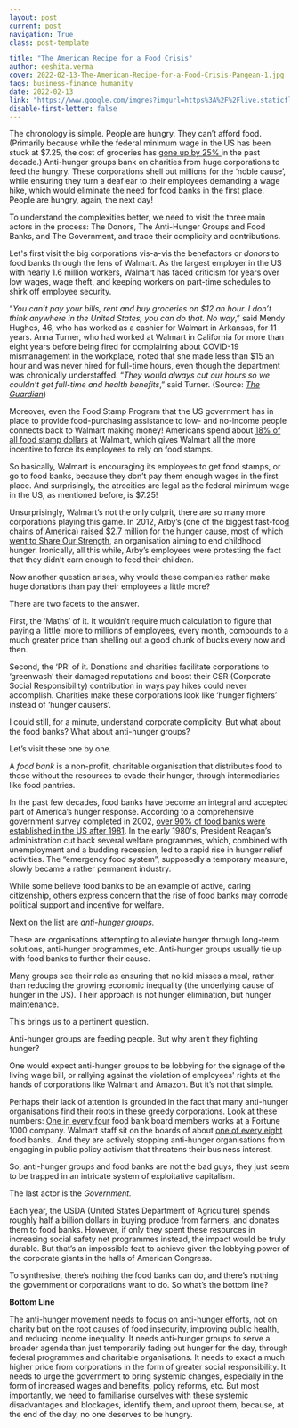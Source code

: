 ```yaml
---
layout: post
current: post
navigation: True
class: post-template

title: "The American Recipe for a Food Crisis"
author: eeshita.verma
cover: 2022-02-13-The-American-Recipe-for-a-Food-Crisis-Pangean-1.jpg
tags: business-finance humanity
date: 2022-02-13
link: "https://www.google.com/imgres?imgurl=https%3A%2F%2Flive.staticflickr.com%2F7025%2F6772193285_f9375dcc55_b.jpg&imgrefurl=https%3A%2F%2Fwww.flickr.com%2Fphotos%2Fusdagov%2F6772193285&tbnid=W88gOgq2YkwSDM&vet=12ahUKEwik7t6N3vz1AhV8j9gFHVbcBvwQMygBegQIARAe..i&docid=Mf7QxRXcHAfp4M&w=1024&h=685&q=US%20dept%20of%20agriculture%20food%20coupon&hl=en&ved=2ahUKEwik7t6N3vz1AhV8j9gFHVbcBvwQMygBegQIARAe"
disable-first-letter: false
---
```

<p>The chronology is simple. People are hungry. They can’t afford food. (Primarily because while the federal minimum wage in the US has been stuck at $7.25, the cost of groceries has <a href="https://politicsofpoverty.oxfamamerica.org/what-is-the-anti-hunger-industrial-complex/" rel="noopener noreferrer" target="_blank" >gone up by 25% </a>in the past decade.) Anti-hunger groups bank on charities from huge corporations to feed the hungry. These corporations shell out millions for the ‘noble cause’, while ensuring they turn a deaf ear to their employees demanding a wage hike, which would eliminate the need for food banks in the first place. People are hungry, again, the next day!</p><p>To understand the complexities better, we need to visit the three main actors in the process: The Donors, The Anti-Hunger Groups and Food Banks, and The Government, and trace their complicity and contributions.</p><p>Let's first visit the big corporations vis-a-vis the benefactors or <em >donors</em><strong > </strong>to food banks through the lens of Walmart. As the largest employer in the US with nearly 1.6 million workers, Walmart has faced criticism for years over low wages, wage theft, and keeping workers on part-time schedules to shirk off employee security.</p><p>“<em >You can’t pay your bills, rent and buy groceries on $12 an hour. I don’t think anywhere in the United States, you can do that. No way</em>,” said Mendy Hughes, 46, who has worked as a cashier for Walmart in Arkansas, for 11 years. Anna Turner, who had worked at Walmart in California for more than eight years before being fired for complaining about COVID-19 mismanagement in the workplace, noted that she made less than $15 an hour and was never hired for full-time hours, even though the department was chronically understaffed. “<em >They would always cut our hours so we couldn’t get full-time and health benefits</em>,” said Turner. (Source: <a href="https://www.theguardian.com/business/2021/oct/28/walmart-pay-hourly-low-wages-working-conditions" rel="noopener noreferrer" target="_blank" ><em>The Guardian</em></a>)&nbsp;&nbsp;</p><p>Moreover, even the Food Stamp Program that the US government has in place to provide food-purchasing assistance to low- and no-income people connects back to Walmart making money! Americans spend about <a href="http://online.wsj.com/news/articles/SB10001424052702303843104579168011245171266?mod=djemITP_h" rel="noopener noreferrer" target="_blank" >18% of all food stamp dollars</a> at Walmart, which gives Walmart all the more incentive to force its employees to rely on food stamps.</p><p>So basically, Walmart is encouraging its employees to get food stamps, or go to food banks, because they don’t pay them enough wages in the first place. And surprisingly, the atrocities are legal as the federal minimum wage in the US, as mentioned before, is $7.25!</p><p>Unsurprisingly, Walmart’s not the only culprit, there are so many more corporations playing this game. In 2012, Arby’s (one of the biggest fast-foo<a href="https://civileats.com/2013/09/05/the-anti-hunger-industrial-complex/" rel="noopener noreferrer" target="_blank" >d chains of America)</a> <a href="https://civileats.com/2013/09/05/the-anti-hunger-industrial-complex/" rel="noopener noreferrer" target="_blank" >raised $2.7 million</a> for the hunger cause, most of which <a href="http://www.arbysfoundation.org/Fundraiser.html" rel="noopener noreferrer" target="_blank" >went to Share Our Strength</a>, an organisation aiming to end childhood hunger. Ironically, all this while, Arby’s employees were protesting the fact that they didn’t earn enough to feed their children.&nbsp;&nbsp;</p><p>Now another question arises, why would these companies rather make huge donations than pay their employees a little more?</p><p>There are two facets to the answer.&nbsp;</p><p>First, the ‘Maths’ of it. It wouldn’t require much calculation to figure that paying a ‘little’ more to millions of employees, every month, compounds to a much greater price than shelling out a good chunk of bucks every now and then.</p><p>Second, the ‘PR’ of it. Donations and charities facilitate corporations to ‘greenwash’ their damaged reputations and boost their CSR (Corporate Social Responsibility) contribution in ways pay hikes could never accomplish. Charities make these corporations look like ‘hunger fighters’ instead of ‘hunger causers’.</p><p>I could still, for a minute, understand corporate complicity. But what about the food banks? What about anti-hunger groups?</p><p>Let’s visit these one by one.&nbsp;</p><p>A<em > food bank </em>is a non-profit, charitable organisation that distributes food to those without the resources to evade their hunger, through intermediaries like food pantries.&nbsp;</p><p>In the past few decades, food banks have become an integral and accepted part of America’s hunger response. According to a comprehensive government survey completed in 2002, <a href="https://en.wikipedia.org/wiki/Food_bank" rel="noopener noreferrer" target="_blank" >over 90% of food banks were established in the US after 1981</a>. In the early 1980's, President Reagan’s administration cut back several welfare programmes, which, combined with unemployment and a budding recession, led to a rapid rise in hunger relief activities. The “emergency food system”, supposedly a temporary measure, slowly became a rather permanent industry.</p><p>While some believe food banks to be an example of active, caring citizenship, others express concern that the rise of food banks may corrode political support and incentive for welfare.</p><p>Next on the list are <em >anti-hunger groups.</em></p><p>These are organisations attempting to alleviate hunger through long-term solutions, anti-hunger programmes, etc. Anti-hunger groups usually tie up with food banks to further their cause.&nbsp;&nbsp;</p><p>Many groups see their role as ensuring that no kid misses a meal, rather than reducing the growing economic inequality (the underlying cause of hunger in the US). Their approach is not hunger elimination, but hunger maintenance.</p><p>This brings us to a pertinent question.</p><p>Anti-hunger groups are feeding people. But why aren’t they fighting hunger?</p><p>One would expect anti-hunger groups to be lobbying for the signage of the living wage bill, or rallying against the violation of employees' rights at the hands of corporations like Walmart and Amazon. But it’s not that simple.</p><p>Perhaps their lack of attention is grounded in the fact that many anti-hunger organisations find their roots in these greedy corporations. Look at these numbers: <a href="https://civileats.com/2013/09/05/the-anti-hunger-industrial-complex/" rel="noopener noreferrer" target="_blank" >One in every four</a> food bank board members works at a Fortune 1000 company.<em > </em>Walmart staff sit on the boards of about <a href="https://civileats.com/2013/09/05/the-anti-hunger-industrial-complex/" rel="noopener noreferrer" target="_blank" >one of every eight </a>food banks.&nbsp; And they are actively stopping anti-hunger organisations from engaging in public policy activism that threatens their business interest.&nbsp;</p><p>So, anti-hunger groups and food banks are not the bad guys, they just seem to be trapped in an intricate system of exploitative capitalism.&nbsp;</p><p>The last actor is the <em >Government.</em></p><p>Each year, the USDA (United States Department of Agriculture) spends roughly half a billion dollars in buying produce from farmers, and donates them to food banks. However, if only they spent these resources in increasing social safety net programmes instead, the impact would be truly durable. But that’s an impossible feat to achieve given the lobbying power of the corporate giants in the halls of American Congress.&nbsp;</p><p>To synthesise, there’s nothing the food banks can do, and there’s nothing the government or corporations want to do. So what’s the bottom line?</p><p><strong >Bottom Line</strong></p><p>The anti-hunger movement needs to focus on anti-hunger efforts, not on charity but on the root causes of food insecurity, improving public health, and reducing income inequality. It needs anti-hunger groups to serve a broader agenda than just temporarily fading out hunger for the day, through federal programmes and charitable organisations. It needs to exact a much higher price from corporations in the form of greater social responsibility. It needs to urge the government to bring systemic changes, especially in the form of increased wages and benefits, policy reforms, etc. But most importantly, we need to familiarise ourselves with these systemic disadvantages and blockages, identify them, and uproot them, because, at the end of the day, no one deserves to be hungry.</p>